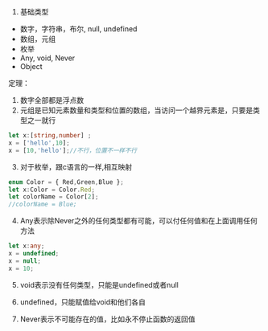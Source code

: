 1. 基础类型

* 数字，字符串，布尔, null, undefined
* 数组，元组
* 枚举
* Any, void, Never
* Object

定理：

1. 数字全部都是浮点数
2. 元组是已知元素数量和类型和位置的数组，当访问一个越界元素是，只要是类型之一就行

``` ts
let x:[string,number] ;
x = ['hello',10];
x = [10,'hello'];//不行，位置不一样不行
```

3. 对于枚举，跟c语言的一样,相互映射

``` ts
enum Color = { Red,Green,Blue };
let x:Color = Color.Red;
let colorName = Color[2];
//colorName = Blue;
```

4. Any表示除Never之外的任何类型都有可能，可以付任何值和在上面调用任何方法

``` ts
let x:any;
x = undefined;
x = null;
x = 10;
```

5. void表示没有任何类型，只能是undefined或者null
6. undefined，只能赋值给void和他们各自

7. Never表示不可能存在的值，比如永不停止函数的返回值
